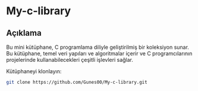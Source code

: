 # My-c-library

## Açıklama
Bu mini kütüphane, C programlama diliyle geliştirilmiş bir koleksiyon sunar. Bu kütüphane, temel veri yapıları ve algoritmalar içerir ve C programcılarının projelerinde kullanabilecekleri çeşitli işlevleri sağlar.

Kütüphaneyi klonlayın:

```bash
git clone https://github.com/Gunes00/My-c-library.git
```
